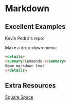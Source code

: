 # Markdown

## Excellent Examples

Kevin Pedro's repo:

Make a drop-down menu:

```html
<details>
<summary>Commands:</summary>
Some markdown text
</details>
```

## Extra Resources

[Square Space](https://support.squarespace.com/hc/en-us/articles/206543587)